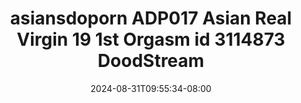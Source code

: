 --- 
title: "asiansdoporn  ADP017 Asian Real Virgin 19 1st Orgasm id 3114873  DoodStream"
description: "streaming bokeh asiansdoporn  ADP017 Asian Real Virgin 19 1st Orgasm id 3114873  DoodStream durasi panjang full vidio terbaru"
date: 2024-08-31T09:55:34-08:00
file_code: "aawcf82myvpf"
draft: false
cover: "lui6j4fmx1194y2w.jpg"
tags: ["asiansdoporn", "Asian", "Real", "Virgin", "Orgasm", "DoodStream", "bokep-indo", "bokep-viral", "bokep-ig"]
length: 1038
fld_id: "1483176"
foldername: "Asiansdoporn 1"
categories: ["Asiansdoporn 1"]
views: 0
---